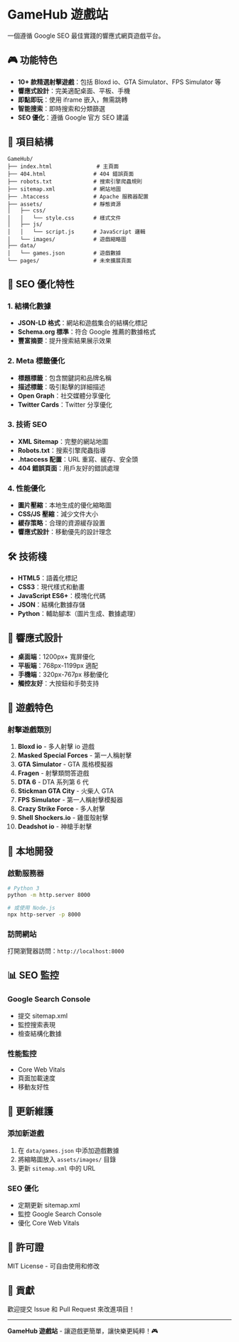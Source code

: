 # GameHub 遊戲站

一個遵循 Google SEO 最佳實踐的響應式網頁遊戲平台。

## 🎮 功能特色

- **10+ 款精選射擊遊戲**：包括 Bloxd io、GTA Simulator、FPS Simulator 等
- **響應式設計**：完美適配桌面、平板、手機
- **即點即玩**：使用 iframe 嵌入，無需跳轉
- **智能搜索**：即時搜索和分類篩選
- **SEO 優化**：遵循 Google 官方 SEO 建議

## 📁 項目結構

```
GameHub/
├── index.html              # 主頁面
├── 404.html               # 404 錯誤頁面
├── robots.txt             # 搜索引擎爬蟲規則
├── sitemap.xml            # 網站地圖
├── .htaccess              # Apache 服務器配置
├── assets/                # 靜態資源
│   ├── css/
│   │   └── style.css      # 樣式文件
│   ├── js/
│   │   └── script.js      # JavaScript 邏輯
│   └── images/            # 遊戲縮略圖
├── data/
│   └── games.json         # 遊戲數據
└── pages/                 # 未來擴展頁面
```

## 🚀 SEO 優化特性

### 1. 結構化數據
- **JSON-LD 格式**：網站和遊戲集合的結構化標記
- **Schema.org 標準**：符合 Google 推薦的數據格式
- **豐富摘要**：提升搜索結果展示效果

### 2. Meta 標籤優化
- **標題標籤**：包含關鍵詞和品牌名稱
- **描述標籤**：吸引點擊的詳細描述
- **Open Graph**：社交媒體分享優化
- **Twitter Cards**：Twitter 分享優化

### 3. 技術 SEO
- **XML Sitemap**：完整的網站地圖
- **Robots.txt**：搜索引擎爬蟲指導
- **.htaccess 配置**：URL 重寫、緩存、安全頭
- **404 錯誤頁面**：用戶友好的錯誤處理

### 4. 性能優化
- **圖片壓縮**：本地生成的優化縮略圖
- **CSS/JS 壓縮**：減少文件大小
- **緩存策略**：合理的資源緩存設置
- **響應式設計**：移動優先的設計理念

## 🛠️ 技術棧

- **HTML5**：語義化標記
- **CSS3**：現代樣式和動畫
- **JavaScript ES6+**：模塊化代碼
- **JSON**：結構化數據存儲
- **Python**：輔助腳本（圖片生成、數據處理）

## 📱 響應式設計

- **桌面端**：1200px+ 寬屏優化
- **平板端**：768px-1199px 適配
- **手機端**：320px-767px 移動優化
- **觸控友好**：大按鈕和手勢支持

## 🎯 遊戲特色

### 射擊遊戲類別
1. **Bloxd io** - 多人射擊 io 遊戲
2. **Masked Special Forces** - 第一人稱射擊
3. **GTA Simulator** - GTA 風格模擬器
4. **Fragen** - 射擊類問答遊戲
5. **DTA 6** - DTA 系列第 6 代
6. **Stickman GTA City** - 火柴人 GTA
7. **FPS Simulator** - 第一人稱射擊模擬器
8. **Crazy Strike Force** - 多人射擊
9. **Shell Shockers.io** - 雞蛋殼射擊
10. **Deadshot io** - 神槍手射擊

## 🔧 本地開發

### 啟動服務器
```bash
# Python 3
python -m http.server 8000

# 或使用 Node.js
npx http-server -p 8000
```

### 訪問網站
打開瀏覽器訪問：`http://localhost:8000`

## 📊 SEO 監控

### Google Search Console
- 提交 sitemap.xml
- 監控搜索表現
- 檢查結構化數據

### 性能監控
- Core Web Vitals
- 頁面加載速度
- 移動友好性

## 🔄 更新維護

### 添加新遊戲
1. 在 `data/games.json` 中添加遊戲數據
2. 將縮略圖放入 `assets/images/` 目錄
3. 更新 `sitemap.xml` 中的 URL

### SEO 優化
- 定期更新 sitemap.xml
- 監控 Google Search Console
- 優化 Core Web Vitals

## 📄 許可證

MIT License - 可自由使用和修改

## 🤝 貢獻

歡迎提交 Issue 和 Pull Request 來改進項目！

---

**GameHub 遊戲站** - 讓遊戲更簡單，讓快樂更純粹！🎮
